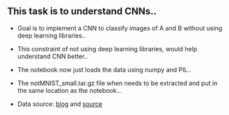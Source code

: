 ## This task is to understand CNNs..

* Goal is to implement a CNN to classify images of A and B without using deep learning libraries..

* This constraint of not using deep learning libraries, would help understand CNN better..

* The notebook now just loads the data using numpy and PIL..

* The notMNIST_small.tar.gz file when needs to be extracted and put in the same location as the notebook...

* Data source: [blog](http://yaroslavvb.blogspot.de/2011/09/notmnist-dataset.html) and [source](http://yaroslavvb.com/upload/notMNIST/)